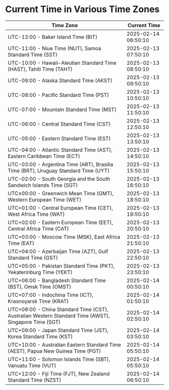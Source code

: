 # Current Time in Various Time Zones

| Time Zone | Current Time |
|-----------|--------------|
| UTC-12:00 - Baker Island Time (BIT) | 2025-02-14 06:50:10 |
| UTC-11:00 - Niue Time (NUT), Samoa Standard Time (SST) | 2025-02-13 07:50:10 |
| UTC-10:00 - Hawaii-Aleutian Standard Time (HAST), Tahiti Time (TAHT) | 2025-02-13 08:50:10 |
| UTC-09:00 - Alaska Standard Time (AKST) | 2025-02-13 09:50:10 |
| UTC-08:00 - Pacific Standard Time (PST) | 2025-02-13 10:50:10 |
| UTC-07:00 - Mountain Standard Time (MST) | 2025-02-13 11:50:10 |
| UTC-06:00 - Central Standard Time (CST) | 2025-02-13 12:50:10 |
| UTC-05:00 - Eastern Standard Time (EST) | 2025-02-13 13:50:10 |
| UTC-04:00 - Atlantic Standard Time (AST), Eastern Caribbean Time (ECT) | 2025-02-13 14:50:10 |
| UTC-03:00 - Argentina Time (ART), Brasília Time (BRT), Uruguay Standard Time (UYT) | 2025-02-13 15:50:10 |
| UTC-02:00 - South Georgia and the South Sandwich Islands Time (SGT) | 2025-02-13 16:50:10 |
| UTC±00:00 - Greenwich Mean Time (GMT), Western European Time (WET) | 2025-02-13 18:50:10 |
| UTC+01:00 - Central European Time (CET), West Africa Time (WAT) | 2025-02-13 19:50:10 |
| UTC+02:00 - Eastern European Time (EET), Central Africa Time (CAT) | 2025-02-13 20:50:10 |
| UTC+03:00 - Moscow Time (MSK), East Africa Time (EAT) | 2025-02-13 21:50:10 |
| UTC+04:00 - Azerbaijan Time (AZT), Gulf Standard Time (GST) | 2025-02-13 22:50:10 |
| UTC+05:00 - Pakistan Standard Time (PKT), Yekaterinburg Time (YEKT) | 2025-02-13 23:50:10 |
| UTC+06:00 - Bangladesh Standard Time (BST), Omsk Time (OMST) | 2025-02-14 00:50:10 |
| UTC+07:00 - Indochina Time (ICT), Krasnoyarsk Time (KRAT) | 2025-02-14 01:50:10 |
| UTC+08:00 - China Standard Time (CST), Australian Western Standard Time (AWST), Singapore Time (SGT) | 2025-02-14 02:50:10 |
| UTC+09:00 - Japan Standard Time (JST), Korea Standard Time (KST) | 2025-02-14 03:50:10 |
| UTC+10:00 - Australian Eastern Standard Time (AEST), Papua New Guinea Time (PGT) | 2025-02-14 05:50:10 |
| UTC+11:00 - Solomon Islands Time (SBT), Vanuatu Time (VUT) | 2025-02-14 05:50:10 |
| UTC+12:00 - Fiji Time (FJT), New Zealand Standard Time (NZST) | 2025-02-14 06:50:10 |
